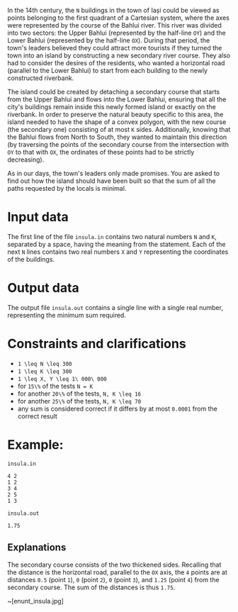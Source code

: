 In the 14th century, the `N` buildings in the town of Iași could be viewed as points belonging to the first quadrant of a Cartesian system, where the axes were represented by the course of the Bahlui river. This river was divided into two sectors: the Upper Bahlui (represented by the half-line `OY`) and the Lower Bahlui (represented by the half-line `OX`). During that period, the town's leaders believed they could attract more tourists if they turned the town into an island by constructing a new secondary river course. They also had to consider the desires of the residents, who wanted a horizontal road (parallel to the Lower Bahlui) to start from each building to the newly constructed riverbank.

The island could be created by detaching a secondary course that starts from the Upper Bahlui and flows into the Lower Bahlui, ensuring that all the city's buildings remain inside this newly formed island or exactly on the riverbank. In order to preserve the natural beauty specific to this area, the island needed to have the shape of a convex polygon, with the new course (the secondary one) consisting of at most `K` sides. Additionally, knowing that the Bahlui flows from North to South, they wanted to maintain this direction (by traversing the points of the secondary course from the intersection with `OY` to that with `OX`, the ordinates of these points had to be strictly decreasing).

As in our days, the town's leaders only made promises. You are asked to find out how the island should have been built so that the sum of all the paths requested by the locals is minimal.

# Input data
The first line of the file `insula.in` contains two natural numbers `N` and `K`, separated by a space, having the meaning from the statement. Each of the next `N` lines contains two real numbers `X` and `Y` representing the coordinates of the buildings.

# Output data
The output file `insula.out` contains a single line with a single real number, representing the minimum sum required.

# Constraints and clarifications
* `1 \leq N \leq 300`
* `1 \leq K \leq 300`
* `1 \leq X, Y \leq 1\ 000\ 000`
* for `15\%` of the tests `N = K`
* for another `20\%` of the tests, `N, K \leq 16`
* for another `25\%` of the tests, `N, K \leq 70`
* any sum is considered correct if it differs by at most `0.0001` from the correct result

# Example:
`insula.in`
```
4 2
1 2
3 4
2 5
1 3
```
`insula.out`
```
1.75
```

Explanations
---
The secondary course consists of the two thickened sides.
Recalling that the distance is the horizontal road, parallel to the `OX` axis, the `4` points are at distances `0.5` (point `1`), `0` (point `2`), `0` (point `3`), and `1.25` (point `4`) from the secondary course. The sum of the distances is thus `1.75`.

~[enunt_insula.jpg]

